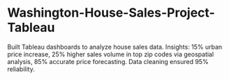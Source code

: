 # Washington-House-Sales-Project-Tableau
Built Tableau dashboards to analyze house sales data. Insights: 15% urban price increase, 25% higher sales volume in top zip codes via geospatial analysis, 85% accurate price forecasting. Data cleaning ensured 95% reliability. 
